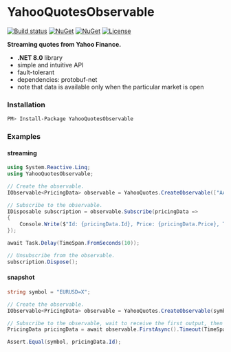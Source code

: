 # YahooQuotesObservable&nbsp;&nbsp; 
[![Build status](https://ci.appveyor.com/api/projects/status/kmtn827fe0e668qy?svg=true)](https://ci.appveyor.com/project/dshe/yahooquotesobservable)
[![NuGet](https://img.shields.io/nuget/vpre/YahooQuotesObservable.svg)](https://www.nuget.org/packages/YahooQuotesObservable/) 
[![NuGet](https://img.shields.io/nuget/dt/YahooQuotesObservable?color=orange)](https://www.nuget.org/packages/YahooQuotesObservable/) 
[![License](https://img.shields.io/badge/license-Apache%202.0-7755BB.svg)](https://opensource.org/licenses/Apache-2.0) 

**Streaming quotes from Yahoo Finance.**
- **.NET 8.0** library
- simple and intuitive API
- fault-tolerant
- dependencies: protobuf-net
- note that data is available only when the particular market is open

### Installation
```bash
PM> Install-Package YahooQuotesObservable
```

### Examples
#### streaming
```csharp
using System.Reactive.Linq;
using YahooQuotesObservable;

// Create the observable.
IObservable<PricingData> observable = YahooQuotes.CreateObservable(["AAPL", "EURUSD=X"]);

// Subscribe to the observable.
IDisposable subscription = observable.Subscribe(pricingData =>
{
    Console.Write($"Id: {pricingData.Id}, Price: {pricingData.Price}, Time: {pricingData.Time.ToInstant()}");
});

await Task.Delay(TimeSpan.FromSeconds(10));

// Unsubscribe from the observable.
subscription.Dispose();
```
#### snapshot
```csharp
string symbol = "EURUSD=X";

// Create the observable.
IObservable<PricingData> observable = YahooQuotes.CreateObservable(symbol);

// Subscribe to the observable, wait to receive the first output, then unsubscribe.
PricingData pricingData = await observable.FirstAsync().Timeout(TimeSpan.FromSeconds(10));

Assert.Equal(symbol, pricingData.Id);
```
